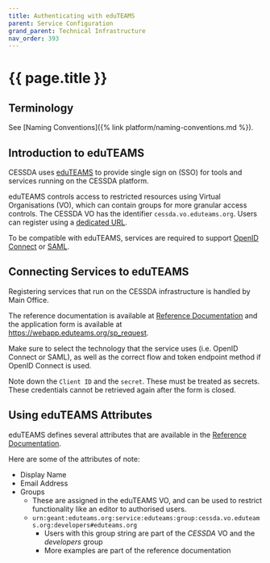 ```yaml
---
title: Authenticating with eduTEAMS
parent: Service Configuration
grand_parent: Technical Infrastructure
nav_order: 393
---
```


# {{ page.title }}

## Terminology

See [Naming Conventions]({% link platform/naming-conventions.md %}).

## Introduction to eduTEAMS

CESSDA uses [eduTEAMS](https://eduteams.org/) to provide single sign on (SSO) for tools and services running on the CESSDA platform.

eduTEAMS controls access to restricted resources using Virtual Organisations (VO),
which can contain groups for more granular access controls. The CESSDA VO has the identifier `cessda.vo.eduteams.org`.
Users can register using a [dedicated URL](https://mms.eduteams.org/registrar/?vo=eduTEAMS&targetexisting=%3Fvo%3Dcessda.vo.eduteams.org&targetnew=%3Fvo%3Dcessda.vo.eduteams.org&targetextended=%3Fvo%3Dcessda.vo.eduteams.org).

To be compatible with eduTEAMS, services are required to support [OpenID Connect](https://openid.net/connect/) or
[SAML](https://docs.oasis-open.org/security/saml/Post2.0/sstc-saml-tech-overview-2.0.html).

## Connecting Services to eduTEAMS

Registering services that run on the CESSDA infrastructure is handled by Main Office.

The reference documentation is available at [Reference Documentation](https://wiki.geant.org/display/eduTEAMS/Registering+services+on+the+eduTEAMS+Service)
and the application form is available at <https://webapp.eduteams.org/sp_request>.

Make sure to select the technology that the service uses (i.e. OpenID Connect or SAML),
as well as the correct flow and token endpoint method if OpenID Connect is used.

Note down the `Client ID` and the `secret`. These must be treated as secrets.
These credentials cannot be retrieved again after the form is closed.
<!--Link to the secrets documentation when this is written-->

## Using eduTEAMS Attributes

eduTEAMS defines several attributes that are available in the [Reference Documentation](https://wiki.geant.org/display/eduTEAMS/Attributes+available+to+Relying+Parties).

Here are some of the attributes of note:

* Display Name
* Email Address
* Groups
  * These are assigned in the eduTEAMS VO, and can be used to restrict functionality like an editor to authorised users.
  * `urn:geant:eduteams.org:service:eduteams:group:cessda.vo.eduteams.org:developers#eduteams.org`
    * Users with this group string are part of the *CESSDA* VO and the *developers* group
    * More examples are part of the reference documentation
